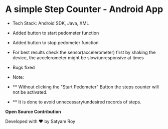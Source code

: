 # A simple Step Counter - Android App

* Tech Stack: Android SDK, Java, XML
* Added button to start pedometer function
* Added button to stop pedometer function
* For best results check the sensor(accelerometer) first by shaking the device, the accelerometer might be slow/unresponsive at times
* Bugs fixed

* Note: 
*   ** Without clicking the "Start Pedometer" Button the steps counter will not be activated.
*   ** It is done to avoid unnecessary/undesired records of steps.

**Open Source Contribution**



Developed with ❤️ by Satyam Roy
